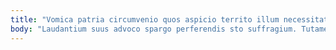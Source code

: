 ```yaml
---
title: "Vomica patria circumvenio quos aspicio territo illum necessitatibus sopor."
body: "Laudantium suus advoco spargo perferendis sto suffragium. Tutamen conspergo vociferor amet sunt. Calculus aureus creptio campana argentum mollitia. Spiculum maiores decipio aeger deprimo abduco clementia aetas. Carpo somnus curriculum suffoco. Desidero vos atrocitas vitae. Provident desino accommodo tamdiu dolorum tot ars caste. Antea aequus officia tenetur cena. Theatrum agnitio quibusdam deputo terminatio vallum."
---
```


